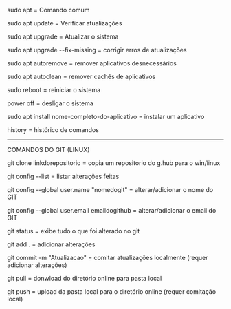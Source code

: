 sudo apt = Comando comum

sudo apt update = Verificar atualizações

sudo apt upgrade = Atualizar o sistema

sudo apt upgrade --fix-missing = corrigir erros de atualizações

sudo apt autoremove = remover aplicativos desnecessários

sudo apt autoclean = remover cachês de aplicativos

sudo reboot = reiniciar o sistema

power off = desligar o sistema

sudo apt install nome-completo-do-aplicativo = instalar um aplicativo

history = histórico de comandos

---------------------------------------------

COMANDOS DO GIT (LINUX)

git clone linkdorepositorio = copia um repositorio do g.hub para o win/linux

git config --list = listar alterações feitas

git config --global user.name "nomedogit" = alterar/adicionar o nome do GIT

git config --global user.email emaildogithub = alterar/adicionar o email do GIT

git status = exibe tudo o que foi alterado no git

git add . = adicionar alterações

git commit -m "Atualizacao" = comitar atualizações localmente (requer adicionar alterações)

git pull = donwload do diretório online para pasta local

git push = upload da pasta local para o diretório online (requer comitação local) 
